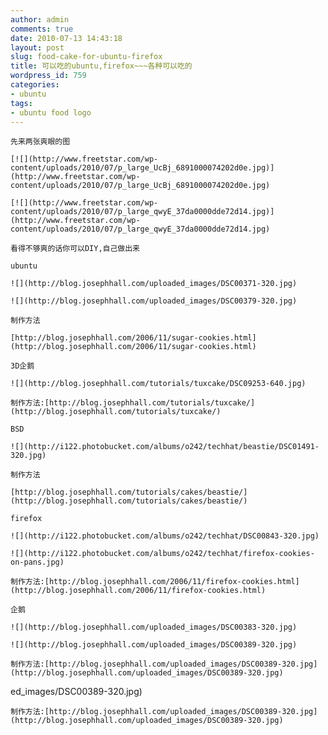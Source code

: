 ```yaml
---
author: admin
comments: true
date: 2010-07-13 14:43:18
layout: post
slug: food-cake-for-ubuntu-firefox
title: 可以吃的ubuntu,firefox~~~各种可以吃的
wordpress_id: 759
categories:
- ubuntu
tags:
- ubuntu food logo
---
```


	先来两张爽眼的图

	[![](http://www.freetstar.com/wp-content/uploads/2010/07/p_large_UcBj_6891000074202d0e.jpg)](http://www.freetstar.com/wp-content/uploads/2010/07/p_large_UcBj_6891000074202d0e.jpg)

	[![](http://www.freetstar.com/wp-content/uploads/2010/07/p_large_qwyE_37da0000dde72d14.jpg)](http://www.freetstar.com/wp-content/uploads/2010/07/p_large_qwyE_37da0000dde72d14.jpg)

	看得不够爽的话你可以DIY,自己做出来

	ubuntu

	![](http://blog.josephhall.com/uploaded_images/DSC00371-320.jpg)

	![](http://blog.josephhall.com/uploaded_images/DSC00379-320.jpg)

	制作方法

	[http://blog.josephhall.com/2006/11/sugar-cookies.html](http://blog.josephhall.com/2006/11/sugar-cookies.html)

	3D企鹅

	![](http://blog.josephhall.com/tutorials/tuxcake/DSC09253-640.jpg)

	制作方法:[http://blog.josephhall.com/tutorials/tuxcake/](http://blog.josephhall.com/tutorials/tuxcake/)

	BSD

	![](http://i122.photobucket.com/albums/o242/techhat/beastie/DSC01491-320.jpg)

	制作方法

	[http://blog.josephhall.com/tutorials/cakes/beastie/](http://blog.josephhall.com/tutorials/cakes/beastie/)

	firefox

	![](http://i122.photobucket.com/albums/o242/techhat/DSC00843-320.jpg)

	![](http://i122.photobucket.com/albums/o242/techhat/firefox-cookies-on-pans.jpg)

	制作方法:[http://blog.josephhall.com/2006/11/firefox-cookies.html](http://blog.josephhall.com/2006/11/firefox-cookies.html)

	企鹅

	![](http://blog.josephhall.com/uploaded_images/DSC00383-320.jpg)

	![](http://blog.josephhall.com/uploaded_images/DSC00389-320.jpg)

	制作方法:[http://blog.josephhall.com/uploaded_images/DSC00389-320.jpg](http://blog.josephhall.com/uploaded_images/DSC00389-320.jpg)

ed_images/DSC00389-320.jpg)

	制作方法:[http://blog.josephhall.com/uploaded_images/DSC00389-320.jpg](http://blog.josephhall.com/uploaded_images/DSC00389-320.jpg)

